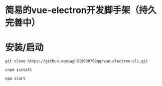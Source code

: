 # 简易的vue-electron开发脚手架（持久完善中）

# 安装/启动
```
git clone https://github.com/wgh815600709qq/vue-electron-cli.git

cnpm install

npm start
```